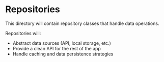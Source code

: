 # Repositories

This directory will contain repository classes that handle data operations.

Repositories will:
- Abstract data sources (API, local storage, etc.)
- Provide a clean API for the rest of the app
- Handle caching and data persistence strategies
